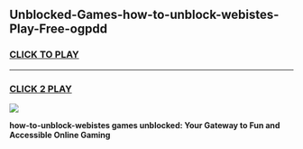 
## Unblocked-Games-how-to-unblock-webistes-Play-Free-ogpdd
<h3>
<a href="https://premium76.site?title=how-to-unblock-webistes&ref=21A">CLICK TO PLAY</a></h3>
<hr>

<h3>
<a href="https://premium76.site?title=how-to-unblock-webistes&ref=21A">CLICK 2 PLAY</a>
  
</h3>

<a href="https://premium76.site?title=how-to-unblock-webistes&ref=21A"><img src="https://clearcache.store/games.png"></a>


**how-to-unblock-webistes games unblocked: Your Gateway to Fun and Accessible Online Gaming**
